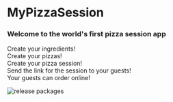 # MyPizzaSession 

### Welcome to the world's first pizza session app

Create your ingredients!<br/>
Create your pizzas!<br/>
Create your pizza session!<br/>
Send the link for the session to your guests!<br/>
Your guests can order online!<br/>


![release packages](https://github.com/icon-project/icon-release/workflows/Release%20packages/badge.svg?event=workflow_dispatch)
